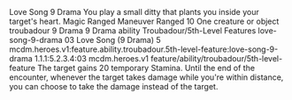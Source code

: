 <ability>
  <name>Love Song</name>
  <cost>9 Drama</cost>
  <flavor>You play a small ditty that plants you inside your target&apos;s heart.</flavor>
  <keywords>
    <keyword>Magic</keyword>
    <keyword>Ranged</keyword>
  </keywords>
  <type>Maneuver</type>
  <distance>Ranged 10</distance>
  <target>One creature or object</target>
  <metadata>
    <class>troubadour</class>
    <cost>9 Drama</cost>
    <cost_amount>9</cost_amount>
    <cost_resource>Drama</cost_resource>
    <feature_type>ability</feature_type>
    <file_dpath>Troubadour/5th-Level Features</file_dpath>
    <item_id>love-song-9-drama</item_id>
    <item_index>03</item_index>
    <item_name>Love Song (9 Drama)</item_name>
    <level>5</level>
    <scc>mcdm.heroes.v1:feature.ability.troubadour.5th-level-feature:love-song-9-drama</scc>
    <scdc>1.1.1:5.2.3.4:03</scdc>
    <source>mcdm.heroes.v1</source>
    <type>feature/ability/troubadour/5th-level-feature</type>
  </metadata>
  <effects>
    <effect type="mundane">The target gains 20 temporary Stamina. Until the end of the encounter, whenever the target takes damage while you&apos;re within distance, you can choose to take the damage instead of the target.</effect>
  </effects>
</ability>
